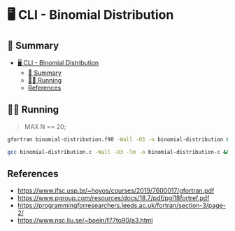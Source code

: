 # 🖥️ CLI - Binomial Distribution #

## 📑 Summary ##

- [🖥️ CLI - Binomial Distribution](#️-cli---binomial-distribution)
  - [📑 Summary](#-summary)
  - [🏃‍♀️ Running](#️-running)
  - [References](#references)

## 🏃‍♀️ Running ##

> MAX N == 20;

```bash
gfortran binomial-distribution.f90 -Wall -O3 -o binomial-distribution && ./binomial-distribution-fortran
```

```bash
gcc binomial-distribution.c -Wall -O3 -lm -o binomial-distribution-c && ./binomial-distribution-c
```

## References ##

- <https://www.ifsc.usp.br/~hoyos/courses/2019/7600017/gfortran.pdf>
- <https://www.pgroup.com/resources/docs/18.7/pdf/pgi18fortref.pdf>
- <https://programmingforresearchers.leeds.ac.uk/fortran/section-3/page-2/>
- <https://www.nsc.liu.se/~boein/f77to90/a3.html>
